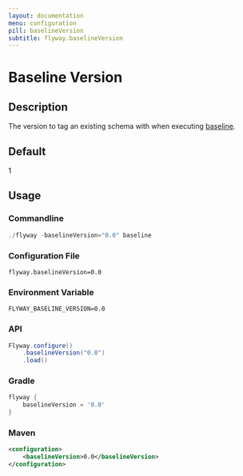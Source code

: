 ```yaml
---
layout: documentation
menu: configuration
pill: baselineVersion
subtitle: flyway.baselineVersion
---
```


# Baseline Version

## Description
The version to tag an existing schema with when executing [baseline](/documentation/command/baseline).

## Default
1

## Usage

### Commandline
```powershell
./flyway -baselineVersion="0.0" baseline
```

### Configuration File
```properties
flyway.baselineVersion=0.0
```

### Environment Variable
```properties
FLYWAY_BASELINE_VERSION=0.0
```

### API
```java
Flyway.configure()
    .baselineVersion("0.0")
    .load()
```

### Gradle
```groovy
flyway {
    baselineVersion = '0.0'
}
```

### Maven
```xml
<configuration>
    <baselineVersion>0.0</baselineVersion>
</configuration>
```